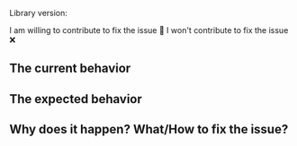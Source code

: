 <!--
  Hey👋 Thanks for creating an issue! Please ensure that you fill out the issue template in order to get feedback and help!
Do you have an idea for a new feature? Want to discuss some decisions? These kind of posts should be posted inside the Discussions tab!
-->

<!-- the version you are using -->

Library version:

<!-- contributions are always welcome, pick one of the below and remove the other -->

I am willing to contribute to fix the issue 💚
I won't contribute to fix the issue ❌

<!--
  Please put at least one sentence for each point. This will greatly increase the response rate and speed.
-->

## The current behavior

## The expected behavior

<!-- If you have an idea about why this happened, or know how to fix it (or work around it?) write it down! -->

## Why does it happen? What/How to fix the issue?
